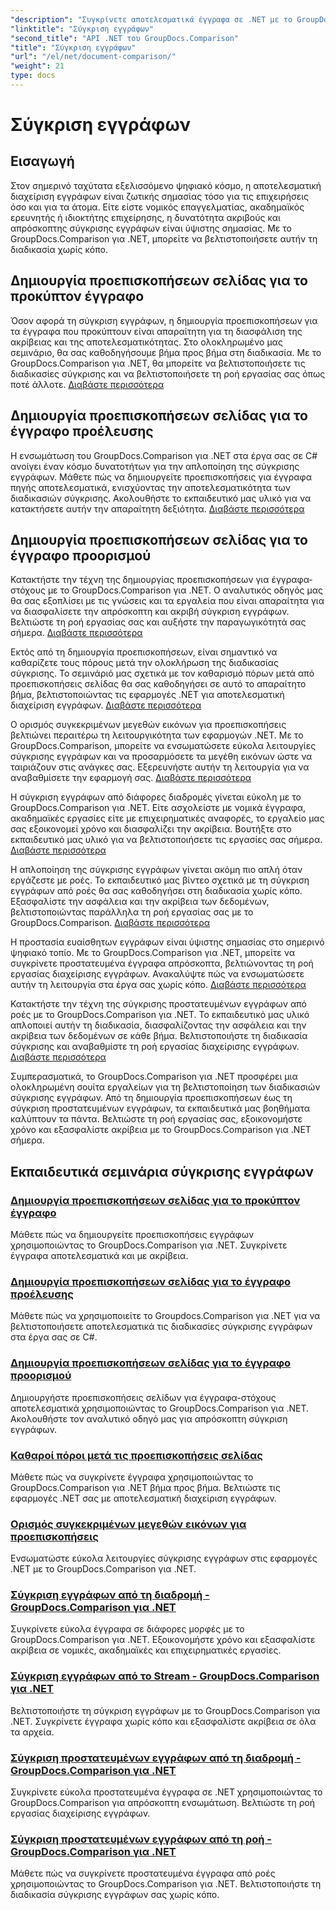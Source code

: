 ```yaml
---
"description": "Συγκρίνετε αποτελεσματικά έγγραφα σε .NET με το GroupDocs.Comparison. Βελτιστοποιήστε τη διαχείριση εγγράφων, βελτιώστε τη ροή εργασίας και διασφαλίστε την ακρίβεια. Μάθετε περισσότερα!"
"linktitle": "Σύγκριση εγγράφων"
"second_title": "API .NET του GroupDocs.Comparison"
"title": "Σύγκριση εγγράφων"
"url": "/el/net/document-comparison/"
"weight": 21
type: docs
---
```

# Σύγκριση εγγράφων

## Εισαγωγή

Στον σημερινό ταχύτατα εξελισσόμενο ψηφιακό κόσμο, η αποτελεσματική διαχείριση εγγράφων είναι ζωτικής σημασίας τόσο για τις επιχειρήσεις όσο και για τα άτομα. Είτε είστε νομικός επαγγελματίας, ακαδημαϊκός ερευνητής ή ιδιοκτήτης επιχείρησης, η δυνατότητα ακριβούς και απρόσκοπτης σύγκρισης εγγράφων είναι ύψιστης σημασίας. Με το GroupDocs.Comparison για .NET, μπορείτε να βελτιστοποιήσετε αυτήν τη διαδικασία χωρίς κόπο.

## Δημιουργία προεπισκοπήσεων σελίδας για το προκύπτον έγγραφο

Όσον αφορά τη σύγκριση εγγράφων, η δημιουργία προεπισκοπήσεων για τα έγγραφα που προκύπτουν είναι απαραίτητη για τη διασφάλιση της ακρίβειας και της αποτελεσματικότητας. Στο ολοκληρωμένο μας σεμινάριο, θα σας καθοδηγήσουμε βήμα προς βήμα στη διαδικασία. Με το GroupDocs.Comparison για .NET, θα μπορείτε να βελτιστοποιήσετε τις διαδικασίες σύγκρισης και να βελτιστοποιήσετε τη ροή εργασίας σας όπως ποτέ άλλοτε. [Διαβάστε περισσότερα](./generate-page-previews-resultant-document/)

## Δημιουργία προεπισκοπήσεων σελίδας για το έγγραφο προέλευσης

Η ενσωμάτωση του GroupDocs.Comparison για .NET στα έργα σας σε C# ανοίγει έναν κόσμο δυνατοτήτων για την απλοποίηση της σύγκρισης εγγράφων. Μάθετε πώς να δημιουργείτε προεπισκοπήσεις για έγγραφα πηγής αποτελεσματικά, ενισχύοντας την αποτελεσματικότητα των διαδικασιών σύγκρισης. Ακολουθήστε το εκπαιδευτικό μας υλικό για να κατακτήσετε αυτήν την απαραίτητη δεξιότητα. [Διαβάστε περισσότερα](./generate-page-previews-source-document/)

## Δημιουργία προεπισκοπήσεων σελίδας για το έγγραφο προορισμού

Κατακτήστε την τέχνη της δημιουργίας προεπισκοπήσεων για έγγραφα-στόχους με το GroupDocs.Comparison για .NET. Ο αναλυτικός οδηγός μας θα σας εξοπλίσει με τις γνώσεις και τα εργαλεία που είναι απαραίτητα για να διασφαλίσετε την απρόσκοπτη και ακριβή σύγκριση εγγράφων. Βελτιώστε τη ροή εργασίας σας και αυξήστε την παραγωγικότητά σας σήμερα. [Διαβάστε περισσότερα](./generate-page-previews-target-document/)

Εκτός από τη δημιουργία προεπισκοπήσεων, είναι σημαντικό να καθαρίζετε τους πόρους μετά την ολοκλήρωση της διαδικασίας σύγκρισης. Το σεμινάριό μας σχετικά με τον καθαρισμό πόρων μετά από προεπισκοπήσεις σελίδας θα σας καθοδηγήσει σε αυτό το απαραίτητο βήμα, βελτιστοποιώντας τις εφαρμογές .NET για αποτελεσματική διαχείριση εγγράφων. [Διαβάστε περισσότερα](./clean-resources-after-page-previews/)

Ο ορισμός συγκεκριμένων μεγεθών εικόνων για προεπισκοπήσεις βελτιώνει περαιτέρω τη λειτουργικότητα των εφαρμογών .NET. Με το GroupDocs.Comparison, μπορείτε να ενσωματώσετε εύκολα λειτουργίες σύγκρισης εγγράφων και να προσαρμόσετε τα μεγέθη εικόνων ώστε να ταιριάζουν στις ανάγκες σας. Εξερευνήστε αυτήν τη λειτουργία για να αναβαθμίσετε την εφαρμογή σας. [Διαβάστε περισσότερα](./set-specific-image-sizes-for-previews/)

Η σύγκριση εγγράφων από διάφορες διαδρομές γίνεται εύκολη με το GroupDocs.Comparison για .NET. Είτε ασχολείστε με νομικά έγγραφα, ακαδημαϊκές εργασίες είτε με επιχειρηματικές αναφορές, το εργαλείο μας σας εξοικονομεί χρόνο και διασφαλίζει την ακρίβεια. Βουτήξτε στο εκπαιδευτικό μας υλικό για να βελτιστοποιήσετε τις εργασίες σας σήμερα. [Διαβάστε περισσότερα](./compare-documents-from-path/)

Η απλοποίηση της σύγκρισης εγγράφων γίνεται ακόμη πιο απλή όταν εργάζεστε με ροές. Το εκπαιδευτικό μας βίντεο σχετικά με τη σύγκριση εγγράφων από ροές θα σας καθοδηγήσει στη διαδικασία χωρίς κόπο. Εξασφαλίστε την ασφάλεια και την ακρίβεια των δεδομένων, βελτιστοποιώντας παράλληλα τη ροή εργασίας σας με το GroupDocs.Comparison. [Διαβάστε περισσότερα](./compare-documents-from-stream/)

Η προστασία ευαίσθητων εγγράφων είναι ύψιστης σημασίας στο σημερινό ψηφιακό τοπίο. Με το GroupDocs.Comparison για .NET, μπορείτε να συγκρίνετε προστατευμένα έγγραφα απρόσκοπτα, βελτιώνοντας τη ροή εργασίας διαχείρισης εγγράφων. Ανακαλύψτε πώς να ενσωματώσετε αυτήν τη λειτουργία στα έργα σας χωρίς κόπο. [Διαβάστε περισσότερα](./compare-protected-documents-from-path/)

Κατακτήστε την τέχνη της σύγκρισης προστατευμένων εγγράφων από ροές με το GroupDocs.Comparison για .NET. Το εκπαιδευτικό μας υλικό απλοποιεί αυτήν τη διαδικασία, διασφαλίζοντας την ασφάλεια και την ακρίβεια των δεδομένων σε κάθε βήμα. Βελτιστοποιήστε τη διαδικασία σύγκρισης και αναβαθμίστε τη ροή εργασίας διαχείρισης εγγράφων. [Διαβάστε περισσότερα](./compare-protected-documents-from-stream/)

Συμπερασματικά, το GroupDocs.Comparison για .NET προσφέρει μια ολοκληρωμένη σουίτα εργαλείων για τη βελτιστοποίηση των διαδικασιών σύγκρισης εγγράφων. Από τη δημιουργία προεπισκοπήσεων έως τη σύγκριση προστατευμένων εγγράφων, τα εκπαιδευτικά μας βοηθήματα καλύπτουν τα πάντα. Βελτιώστε τη ροή εργασίας σας, εξοικονομήστε χρόνο και εξασφαλίστε ακρίβεια με το GroupDocs.Comparison για .NET σήμερα.
## Εκπαιδευτικά σεμινάρια σύγκρισης εγγράφων
### [Δημιουργία προεπισκοπήσεων σελίδας για το προκύπτον έγγραφο](./generate-page-previews-resultant-document/)
Μάθετε πώς να δημιουργείτε προεπισκοπήσεις εγγράφων χρησιμοποιώντας το GroupDocs.Comparison για .NET. Συγκρίνετε έγγραφα αποτελεσματικά και με ακρίβεια.
### [Δημιουργία προεπισκοπήσεων σελίδας για το έγγραφο προέλευσης](./generate-page-previews-source-document/)
Μάθετε πώς να χρησιμοποιείτε το Groupdocs.Comparison για .NET για να βελτιστοποιήσετε αποτελεσματικά τις διαδικασίες σύγκρισης εγγράφων στα έργα σας σε C#.
### [Δημιουργία προεπισκοπήσεων σελίδας για το έγγραφο προορισμού](./generate-page-previews-target-document/)
Δημιουργήστε προεπισκοπήσεις σελίδων για έγγραφα-στόχους αποτελεσματικά χρησιμοποιώντας το GroupDocs.Comparison για .NET. Ακολουθήστε τον αναλυτικό οδηγό μας για απρόσκοπτη σύγκριση εγγράφων.
### [Καθαροί πόροι μετά τις προεπισκοπήσεις σελίδας](./clean-resources-after-page-previews/)
Μάθετε πώς να συγκρίνετε έγγραφα χρησιμοποιώντας το GroupDocs.Comparison για .NET βήμα προς βήμα. Βελτιώστε τις εφαρμογές .NET σας με αποτελεσματική διαχείριση εγγράφων.
### [Ορισμός συγκεκριμένων μεγεθών εικόνων για προεπισκοπήσεις](./set-specific-image-sizes-for-previews/)
Ενσωματώστε εύκολα λειτουργίες σύγκρισης εγγράφων στις εφαρμογές .NET με το GroupDocs.Comparison για .NET.
### [Σύγκριση εγγράφων από τη διαδρομή - GroupDocs.Comparison για .NET](./compare-documents-from-path/)
Συγκρίνετε εύκολα έγγραφα σε διάφορες μορφές με το GroupDocs.Comparison για .NET. Εξοικονομήστε χρόνο και εξασφαλίστε ακρίβεια σε νομικές, ακαδημαϊκές και επιχειρηματικές εργασίες.
### [Σύγκριση εγγράφων από το Stream - GroupDocs.Comparison για .NET](./compare-documents-from-stream/)
Βελτιστοποιήστε τη σύγκριση εγγράφων με το GroupDocs.Comparison για .NET. Συγκρίνετε έγγραφα χωρίς κόπο και εξασφαλίστε ακρίβεια σε όλα τα αρχεία.
### [Σύγκριση προστατευμένων εγγράφων από τη διαδρομή - GroupDocs.Comparison για .NET](./compare-protected-documents-from-path/)
Συγκρίνετε εύκολα προστατευμένα έγγραφα σε .NET χρησιμοποιώντας το GroupDocs.Comparison για απρόσκοπτη ενσωμάτωση. Βελτιώστε τη ροή εργασίας διαχείρισης εγγράφων.
### [Σύγκριση προστατευμένων εγγράφων από τη ροή - GroupDocs.Comparison για .NET](./compare-protected-documents-from-stream/)
Μάθετε πώς να συγκρίνετε προστατευμένα έγγραφα από ροές χρησιμοποιώντας το GroupDocs.Comparison για .NET. Βελτιστοποιήστε τη διαδικασία σύγκρισης εγγράφων σας χωρίς κόπο.
